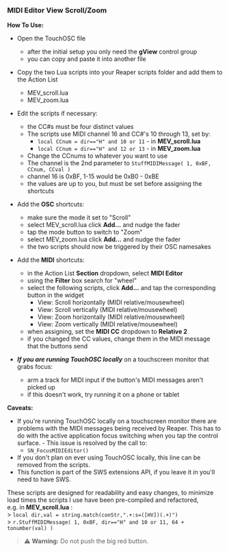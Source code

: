 ### MIDI Editor View Scroll/Zoom
**How To Use:**  
- Open the TouchOSC file
	- after the initial setup you only need the **gView** control group
	- you can copy and paste it into another file
- Copy the two Lua scripts into your Reaper scripts folder and add them to the Action List
	- MEV_scroll.lua
	- MEV_zoom.lua
- Edit the scripts if necessary:
	- the CC#s must be four distinct values
	- The scripts use MIDI channel 16 and CC#'s 10 through 13, set by:
		- `local CCnum = dir=="H" and 10 or 11` - in **MEV_scroll.lua**
		- `local CCnum = dir=="H" and 12 or 13` - in **MEV_zoom.lua**
	- Change the CCnums to whatever you want to use
	- The channel is the 2nd parameter to `StuffMIDIMessage( 1, 0xBF, CCnum, CCval )`
	- channel 16 is 0xBF, 1-15 would be 0xB0 - 0xBE
	- the values are up to you, but must be set before assigning the shortcuts

- Add the **OSC** shortcuts:
	- make sure the mode it set to "Scroll"
	- select MEV_scroll.lua click **Add...** and nudge the fader
	- tap the mode button to switch to "Zoom"
	- select MEV_zoom.lua click **Add...** and nudge the fader
	- the two scripts should now be triggered by their OSC namesakes

- Add the **MIDI** shortcuts:
	- in the Action List **Section** dropdown, select **MIDI Editor**
	- using the **Filter** box search for "wheel"
	- select the following scripts, click **Add...** and tap the corresponding button in the widget
		- View: Scroll horizontally (MIDI relative/mousewheel)
		- View: Scroll vertically (MIDI relative/mousewheel)
		- View: Zoom horizontally (MIDI relative/mousewheel)
		- View: Zoom vertically (MIDI relative/mousewheel)
	- when assigning, set the **MIDI CC** dropdown to **Relative 2**
	- if you changed the CC values, change them in the MIDI message that the buttons send

- ***If you are running TouchOSC locally*** on a touchscreen monitor that grabs focus:
	- arm a track for MIDI input if the button's MIDI messages aren't picked up
	- if this doesn't work, try running it on a phone or tablet

**Caveats:**
  - If you're running TouchOSC locally on a touchscreen monitor there are problems with the MIDI messages being received by Reaper. This has to do with the active application focus switching when you tap the control surface. 	- This issue is resolved by the call to:  
	- `SN_FocusMIDIEditor()`
- If you don't plan on ever using TouchOSC locally, this line can be removed from the scripts.
- This function is part of the SWS extensions API, if you leave it in you'll need to have SWS.

These scripts are designed for readability and easy changes,  to minimize load times the scripts I use have been pre-compiled and refactored,  
e.g. in **MEV_scroll.lua** :  
	> `local dir,val = string.match(conStr,".+:s=([HV])(.+)")`  
	> `r.StuffMIDIMessage( 1, 0xBF, dir=="H" and 10 or 11, 64 + tonumber(val) )`

> :warning: **Warning:** Do not push the big red button.